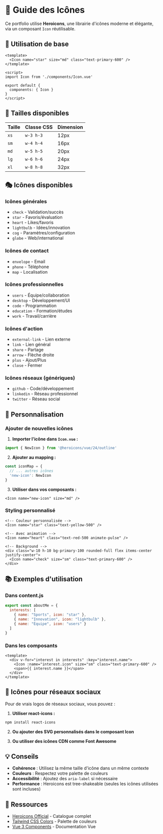 # 🎨 Guide des Icônes

Ce portfolio utilise **Heroicons**, une librairie d'icônes moderne et élégante, via un composant `Icon` réutilisable.

## 🚀 Utilisation de base

```vue
<template>
  <Icon name="star" size="md" class="text-primary-600" />
</template>

<script>
import Icon from './components/Icon.vue'

export default {
  components: { Icon }
}
</script>
```

## 📏 Tailles disponibles

| Taille | Classe CSS | Dimension |
|--------|-----------|-----------|
| `xs`   | `w-3 h-3` | 12px      |
| `sm`   | `w-4 h-4` | 16px      |
| `md`   | `w-5 h-5` | 20px      |
| `lg`   | `w-6 h-6` | 24px      |
| `xl`   | `w-8 h-8` | 32px      |

## 🎭 Icônes disponibles

### Icônes générales
- `check` - Validation/succès
- `star` - Favoris/évaluation
- `heart` - Likes/favoris
- `lightbulb` - Idées/innovation
- `cog` - Paramètres/configuration
- `globe` - Web/international

### Icônes de contact
- `envelope` - Email
- `phone` - Téléphone
- `map` - Localisation

### Icônes professionnelles
- `users` - Équipe/collaboration
- `desktop` - Développement/UI
- `code` - Programmation
- `education` - Formation/études
- `work` - Travail/carrière

### Icônes d'action
- `external-link` - Lien externe
- `link` - Lien général
- `share` - Partage
- `arrow` - Flèche droite
- `plus` - Ajout/Plus
- `close` - Fermer

### Icônes réseaux (génériques)
- `github` - Code/développement
- `linkedin` - Réseau professionnel
- `twitter` - Réseau social

## 🔧 Personnalisation

### Ajouter de nouvelles icônes

1. **Importer l'icône dans `Icon.vue` :**
```javascript
import { NewIcon } from '@heroicons/vue/24/outline'
```

2. **Ajouter au mapping :**
```javascript
const iconMap = {
  // ... autres icônes
  'new-icon': NewIcon
}
```

3. **Utiliser dans vos composants :**
```vue
<Icon name="new-icon" size="md" />
```

### Styling personnalisé

```vue
<!-- Couleur personnalisée -->
<Icon name="star" class="text-yellow-500" />

<!-- Avec animation -->
<Icon name="heart" class="text-red-500 animate-pulse" />

<!-- Background -->
<div class="w-10 h-10 bg-primary-100 rounded-full flex items-center justify-center">
  <Icon name="check" size="sm" class="text-primary-600" />
</div>
```

## 📚 Exemples d'utilisation

### Dans content.js
```javascript
export const aboutMe = {
  interests: [
    { name: "Sports", icon: "star" },
    { name: "Innovation", icon: "lightbulb" },
    { name: "Équipe", icon: "users" }
  ]
}
```

### Dans les composants
```vue
<template>
  <div v-for="interest in interests" :key="interest.name">
    <Icon :name="interest.icon" size="sm" class="text-primary-600" />
    <span>{{ interest.name }}</span>
  </div>
</template>
```

## 🌟 Icônes pour réseaux sociaux

Pour de vrais logos de réseaux sociaux, vous pouvez :

1. **Utiliser react-icons :**
```bash
npm install react-icons
```

2. **Ou ajouter des SVG personnalisés dans le composant Icon**

3. **Ou utiliser des icônes CDN comme Font Awesome**

## 💡 Conseils

- **Cohérence** : Utilisez la même taille d'icône dans un même contexte
- **Couleurs** : Respectez votre palette de couleurs
- **Accessibilité** : Ajoutez des `aria-label` si nécessaire
- **Performance** : Heroicons est tree-shakeable (seules les icônes utilisées sont incluses)

## 🔗 Ressources

- [Heroicons Official](https://heroicons.com/) - Catalogue complet
- [Tailwind CSS Colors](https://tailwindcss.com/docs/customizing-colors) - Palette de couleurs
- [Vue 3 Components](https://vuejs.org/guide/essentials/component-basics.html) - Documentation Vue 